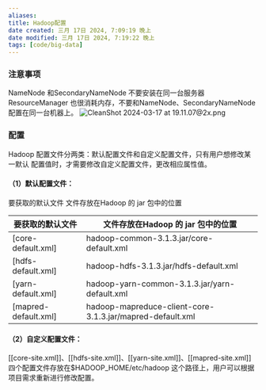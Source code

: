 ```yaml
---
aliases: 
title: Hadoop配置
date created: 三月 17日 2024, 7:09:19 晚上
date modified: 三月 17日 2024, 7:19:22 晚上
tags: [code/big-data]
---
```

### 注意事项
NameNode 和SecondaryNameNode 不要安装在同一台服务器
ResourceManager 也很消耗内存，不要和NameNode、SecondaryNameNode 配置在同一台机器上。
![CleanShot 2024-03-17 at 19.11.07@2x.png](https://typora-tes.oss-cn-shanghai.aliyuncs.com/picgo/CleanShot%202024-03-17%20at%2019.11.07%402x.png)

### 配置
Hadoop 配置文件分两类：默认配置文件和自定义配置文件，只有用户想修改某一默认
配置值时，才需要修改自定义配置文件，更改相应属性值。
#### （1）默认配置文件：
要获取的默认文件 文件存放在Hadoop 的 jar 包中的位置

| 要获取的默认文件              | 文件存放在Hadoop 的 jar 包中的位置                                   |
| --------------------- | --------------------------------------------------------- |
| \[core-default.xml\]  | hadoop-common-3.1.3.jar/core-default.xml                  |
| \[hdfs-default.xml]   | hadoop-hdfs-3.1.3.jar/hdfs-default.xml                    |
| \[yarn-default.xml]   | hadoop-yarn-common-3.1.3.jar/yarn-default.xml             |
| \[mapred-default.xml] | hadoop-mapreduce-client-core-3.1.3.jar/mapred-default.xml |

#### （2）自定义配置文件：
[[core-site.xml]]、[[hdfs-site.xml]]、[[yarn-site.xml]]、[[mapred-site.xml]] 四个配置文件存放在$HADOOP_HOME/etc/hadoop 这个路径上，用户可以根据项目需求重新进行修改配置。